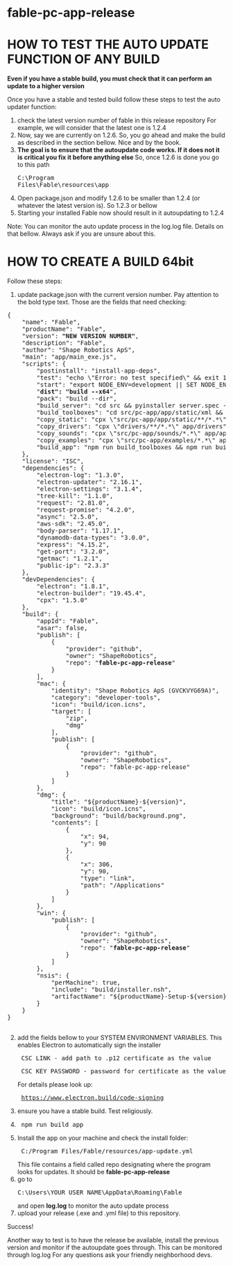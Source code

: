 # fable-pc-app-release
# HOW TO TEST THE AUTO UPDATE FUNCTION OF ANY BUILD

<strong>Even if you have a stable build, you must check that it can perform an update to a higher version </strong>

Once you have a stable and tested build follow these steps to test the auto updater function:
1) check the latest version number of fable in this release repository
    For example, we will consider that the latest one is 1.2.4
2) Now, say we are currently on 1.2.6. So, you go ahead and make the build as described in the section bellow. Nice and by the book. 
3) <strong> The goal is to ensure that the autoupdate code works. If it does not it is critical you fix it before anything else </strong> So, once 1.2.6 is done you go to this path <pre>C:\Program Files\Fable\resources\app</pre>
4) Open package.json and modify 1.2.6 to be smaller than 1.2.4 (or whatever the latest version is). So 1.2.3 or bellow
5) Starting your installed Fable now should result in it autoupdating to 1.2.4

Note: You can monitor the auto update process in the log.log file. Details on that bellow.
Always ask if you are unsure about this.

# HOW TO CREATE A BUILD 64bit

Follow these steps:
1) update package.json with the current version number. Pay attention to the bold type text. Those are the fields that need checking:
<pre>
{
    "name": "Fable",
    "productName": "Fable",
    "version": <strong>"NEW VERSION NUMBER"</strong>,
    "description": "Fable",
    "author": "Shape Robotics ApS",
    "main": "app/main_exe.js",
    "scripts": {
        "postinstall": "install-app-deps",
        "test": "echo \"Error: no test specified\" && exit 1",
        "start": "export NODE_ENV=development || SET NODE_ENV=development && electron . --enable-logging",
        "<strong>dist": "build --x64</strong>",
        "pack": "build --dir",
        "build_server": "cd src && pyinstaller server.spec --distpath ../app/app --noconfirm",
        "build_toolboxes": "cd src/pc-app/app/static/xml && python build_toolboxes.py",
        "copy_static": "cpx \"src/pc-app/app/static/**/*.*\" app/app/app/static",
        "copy_drivers": "cpx \"drivers/**/*.*\" app/drivers",
        "copy_sounds": "cpx \"src/pc-app/sounds/*.*\" app/app/sounds",
        "copy_examples": "cpx \"src/pc-app/examples/*.*\" app/app/examples",
        "build_app": "npm run build_toolboxes && npm run build_server && npm run copy_static && npm run copy_drivers && npm run copy_sounds && npm run copy_examples && npm run dist"
    },
    "license": "ISC",
    "dependencies": {
        "electron-log": "1.3.0",
        "electron-updater": "2.16.1",
        "electron-settings": "3.1.4",
        "tree-kill": "1.1.0",
        "request": "2.81.0",
        "request-promise": "4.2.0",
        "async": "2.5.0",
        "aws-sdk": "2.45.0",
        "body-parser": "1.17.1",
        "dynamodb-data-types": "3.0.0",
        "express": "4.15.2",
        "get-port": "3.2.0",
        "getmac": "1.2.1",
        "public-ip": "2.3.3"
    },
    "devDependencies": {
        "electron": "1.8.1",
        "electron-builder": "19.45.4",
        "cpx": "1.5.0"
    },
    "build": {
        "appId": "Fable",
        "asar": false,
        "publish": [
            {
                "provider": "github",
                "owner": "ShapeRobotics",
                "repo": "<strong>fable-pc-app-release</strong>"
            }
        ],
        "mac": {
            "identity": "Shape Robotics ApS (GVCKVYG69A)",
            "category": "developer-tools",
            "icon": "build/icon.icns",
            "target": [
                "zip",
                "dmg"
            ],
            "publish": [
                {
                    "provider": "github",
                    "owner": "ShapeRobotics",
                    "repo": "fable-pc-app-release"
                }
            ]
        },
        "dmg": {
            "title": "${productName}-${version}",
            "icon": "build/icon.icns",
            "background": "build/background.png",
            "contents": [
                {
                    "x": 94,
                    "y": 90
                },
                {
                    "x": 306,
                    "y": 90,
                    "type": "link",
                    "path": "/Applications"
                }
            ]
        },
        "win": {
            "publish": [
                {
                    "provider": "github",
                    "owner": "ShapeRobotics",
                    "repo": "<strong>fable-pc-app-release</strong>"
                }
            ]
        },
        "nsis": {
            "perMachine": true,
            "include": "build/installer.nsh",
            "artifactName": "${productName}-Setup-${version}.${ext}"
        }
    }
}

</pre>
2) add the fields bellow to your SYSTEM ENVIRONMENT VARIABLES. This enables Electron to automatically sign the installer
   <pre> CSC_LINK - add path to .p12 certificate as the value </pre>
   <pre> CSC_KEY_PASSWORD - password for certificate as the value </pre>
    For details please look up:<pre> https://www.electron.build/code-signing </pre>
3) ensure you have a stable build. Test religiously.
4) <pre> npm run build_app </pre>
5) Install the app on your machine and check the install folder:
    <pre> C:/Program Files/Fable/resources/app-update.yml</pre>
   This file contains a field called repo designating where the program looks for updates. It should be <strong> fable-pc-app-release </strong>
6) go to <pre>C:\Users\YOUR_USER_NAME\AppData\Roaming\Fable </pre> and open <strong>log.log</strong> to monitor the auto update process
7) upload your release (.exe and .yml file) to this repository.

Success!

Another way to test is to have the release be available, install the previous version and monitor if the autoupdate goes through. This can be monitored through log.log
For any questions ask your friendly neighborhood devs.

